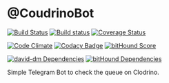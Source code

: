 # @CoudrinoBot
[![Build Status](https://travis-ci.org/davidepedranz/coudrino-bot.svg)](https://travis-ci.org/davidepedranz/coudrino-bot)
[![Build status](https://ci.appveyor.com/api/projects/status/y5567plvqjlkbnue?svg=true)](https://ci.appveyor.com/project/davidepedranz/coudrino-bot)
[![Coverage Status](https://coveralls.io/repos/davidepedranz/coudrino-bot/badge.svg?branch=master&service=github)](https://coveralls.io/github/davidepedranz/coudrino-bot?branch=master)

[![Code Climate](https://codeclimate.com/github/davidepedranz/coudrino-bot/badges/gpa.svg)](https://codeclimate.com/github/davidepedranz/coudrino-bot)
[![Codacy Badge](https://api.codacy.com/project/badge/a5d0453623304766adfb00e74226d565)](https://www.codacy.com/app/davide-pedranz/coudrino-bot)
[![bitHound Score](https://www.bithound.io/github/davidepedranz/coudrino-bot/badges/score.svg)](https://www.bithound.io/github/davidepedranz/coudrino-bot)

[![david-dm Dependencies](https://david-dm.org/davidepedranz/coudrino-bot.svg)](https://david-dm.org/davidepedranz/coudrino-bot)
[![bitHound Dependencies](https://www.bithound.io/github/davidepedranz/coudrino-bot/badges/dependencies.svg)](https://www.bithound.io/github/davidepedranz/coudrino-bot/master/dependencies/npm)

Simple Telegram Bot to check the queue on Clodrino.
